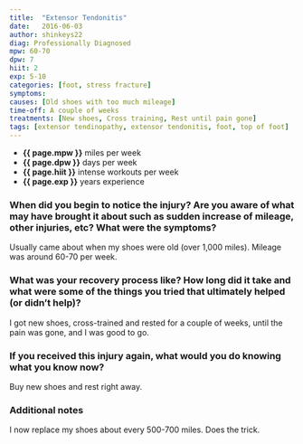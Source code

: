 ```yaml
---
title:  "Extensor Tendonitis"
date:   2016-06-03
author: shinkeys22
diag: Professionally Diagnosed
mpw: 60-70
dpw: 7
hiit: 2
exp: 5-10
categories: [foot, stress fracture]
symptoms: 
causes: [Old shoes with too much mileage]
time-off: A couple of weeks
treatments: [New shoes, Cross training, Rest until pain gone]
tags: [extensor tendinopathy, extensor tendonitis, foot, top of foot]
---
```


>
- **{{ page.mpw }}** miles per week
- **{{ page.dpw }}** days per week
- **{{ page.hiit }}** intense workouts per week
- **{{ page.exp }}** years experience
  
### When did you begin to notice the injury? Are you aware of what may have brought it about such as sudden increase of mileage, other injuries, etc? What were the symptoms?

Usually came about when my shoes were old (over 1,000 miles). Mileage was around 60-70 per week.

### What was your recovery process like? How long did it take and what were some of the things you tried that ultimately helped (or didn’t help)?

I got new shoes, cross-trained and rested for a couple of weeks, until the pain was gone, and I was good to go.

### If you received this injury again, what would you do knowing what you know now?

Buy new shoes and rest right away.

### Additional notes

I now replace my shoes about every 500-700 miles. Does the trick.

